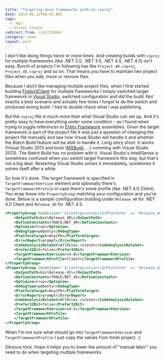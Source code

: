 ```yaml
---
title: "Targeting more frameworks with on csproj"
date: 2014-06-12T08:01:00Z
tags:
  - .NET
  - Visual Studio
redirect_from: /id/233464/
category: none
layout: post
---
```

I don't like doing things twice or more times. And creating builds with `csproj` for multiple frameworks (like .NET 2.0, .NET 3.5, .NET 4.0, .NET 4.5) isn't easy. Bunch of projects I'm following has like `Project_40.csproj`, `Project_45.csproj` and so on. That means you have to maintain two project files when you add, move or remove files. 

Because I don't like managing multiple project files, when I first started building [FirebirdClient][1] for multiple frameworks I simply switched target framework in [Visual Studio][3], switched configuration and did the build. Not exactly a best scenario and actually few times I forgot to do the switch and produced wrong build. I had to double check what I was publishing. 

<!-- excerpt -->

But the `csproj` file is much more than what Visual Studio can set up. And it's pretty easy to have everything under some condition - as I found when trying to juggle references to [Entity Framework][2] assemblies. Given the target framework is part of the project file it was just a question of changing the project file manually and see how Visual Studio will handle it and whether the _Batch Build_ feature will be able to handle it. Long story short. It works (Visual Studio 2013 and tools ([MSBuild][4], ...) comming with Visual Studio 2013). The _Batch Build_ has no problem with it. Visual Studio's IntelliSense is sometimes confused when you switch target framework this way, but that's not a big deal. Restarting Visual Studio solves it immediately, sometimes it solves itself after a while.

So how it's done. The target framework is specified in `TargetFrameworkVersion` element and optionally there's `TargetFrameworkProfile` in case there's some profile (like .NET 4.0 Client). You wrap these into `PropertyGroup` matching your configuration and you're done. Below is a sample comfiguration building under `Release_40` for .NET 4.0 Client and `Release_45` for .NET 4.5.  

```xml
<PropertyGroup Condition="'$(Configuration)|$(Platform)' == 'Release_40|AnyCPU'">
	<OutputPath>bin\Release_40\</OutputPath>
	<DefineConstants>TRACE;NET_40</DefineConstants>
	<Optimize>true</Optimize>
	<DebugType>pdbonly</DebugType>
	<PlatformTarget>AnyCPU</PlatformTarget>
	<ErrorReport>prompt</ErrorReport>
	<CodeAnalysisRuleSet>AllRules.ruleset</CodeAnalysisRuleSet>
	<Prefer32Bit>false</Prefer32Bit>
	<TargetFrameworkVersion>v4.0</TargetFrameworkVersion>
	<TargetFrameworkProfile>Client</TargetFrameworkProfile>
</PropertyGroup>
<PropertyGroup Condition="'$(Configuration)|$(Platform)' == 'Release_45|AnyCPU'">
	<OutputPath>bin\Release_45\</OutputPath>
	<DefineConstants>TRACE;NET_45</DefineConstants>
	<Optimize>true</Optimize>
	<DebugType>pdbonly</DebugType>
	<PlatformTarget>AnyCPU</PlatformTarget>
	<ErrorReport>prompt</ErrorReport>
	<CodeAnalysisRuleSet>AllRules.ruleset</CodeAnalysisRuleSet>
	<Prefer32Bit>false</Prefer32Bit>
	<TargetFrameworkVersion>v4.5</TargetFrameworkVersion>
	<TargetFrameworkProfile>
	</TargetFrameworkProfile>
</PropertyGroup>
``` 

When I'm not sure what should go into `TargetFrameworkVersion` and `TargetFrameworkProfile` I just copy the values from fresh project. ;)

Obvious trick. Hope it helps you to lower the amount of "manual labor" you need to do when targeting multiple frameworks.

[1]: http://www.firebirdsql.org/en/net-provider/
[2]: http://msdn.com/ef
[3]: http://www.visualstudio.com/
[4]: http://msdn.microsoft.com/en-us/library/dd393574.aspx

